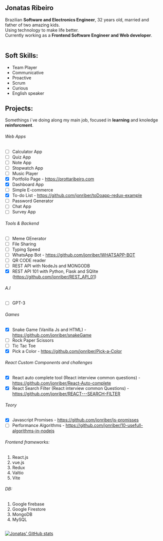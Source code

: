 ## **Jonatas Ribeiro**

Brazilian **Software and Electronics Engineer**, 32 years old, married and father of two amazing kids. <br/>
Using technology to make life better. <br/>
Currently working as a **Frontend Software Engineer and Web developer**.<br/>
<br/>

## **Soft Skills**:
- Team Player
- Communicative
- Proactive
- Scrum
- Curious
- English speaker

## Projects:
Somethings i´ve doing along my main job, focused in **learning** and knoledge **reinforcment**.
###### Web Apps
- [ ] Calculator App
- [ ] Quiz App
- [ ] Note App
- [ ] Stopwatch App
- [ ] Music Player
- [X] Portfolio Page - https://prottaribeiro.com
- [X] Dashboard App
- [ ] Simple E-commerce
- [X] To-do List - https://github.com/jonriber/toDoapp-redux-example
- [ ] Password Generator
- [ ] Chat App
- [ ] Survey App

###### Tools & Backend
- [ ] Meme GEnerator
- [ ] File Sharing
- [ ] Typing Speed
- [ ] WhatsApp Bot - https://github.com/jonriber/WHATSAPP-BOT
- [ ] QR CODE reader
- [ ] REST API with NodeJs and MONGODB
- [X] REST API 101 with Python, Flask and SQlite (https://github.com/jonriber/REST_API_01)

###### A.I
- [ ] GPT-3

###### Games
- [X] Snake Game (Vanilla Js and HTML) - https://github.com/jonriber/snakeGame
- [ ] Rock Paper Scissors
- [ ] Tic Tac Toe 
- [X] Pick a Color - https://github.com/jonriber/Pick-a-Color

###### React Custom Components and challenges
- [X] React auto complete tool (React interview common questions) - https://github.com/jonriber/React-Auto-complete
- [X] React Search Filter (React interview common Questions) - https://github.com/jonriber/REACT---SEARCH-FILTER

###### Teory
- [X] Javascript Promises - https://github.com/jonriber/js-promisses
- [ ] Performance Algorithms - https://github.com/jonriber/10-usefull-algorithms-in-nodejs

###### Frontend frameworks:
1. React.js
2. vue.js
3. Redux
4. Valtio
5. Vite

###### DB:
1. Google firebase
2. Google Firestore
3. MongoDB
4. MySQL

## 
[![Jonatas' GitHub stats](https://github-readme-stats.vercel.app/api?username=jonriber&count_private=true&show_icons=true&theme=tokyonight&hide=contribs,prs)](https://github.com/anuraghazra/github-readme-stats)
